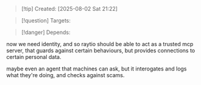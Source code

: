 
>[!tip] Created: [2025-08-02 Sat 21:22]

>[!question] Targets: 

>[!danger] Depends: 

now we need identity, and so raytio should be able to act as a trusted mcp server, that guards against certain behaviours, but provides connections to certain personal data.

maybe even an agent that machines can ask, but it interogates and logs what they're doing, and checks against scams.